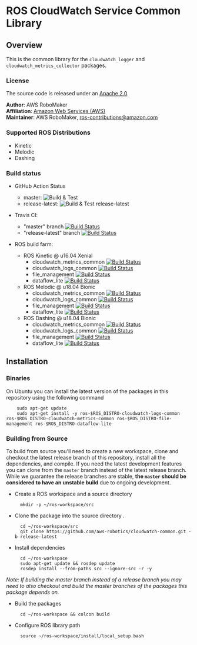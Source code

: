 # ROS CloudWatch Service Common Library


## Overview
This is the common library for the `cloudwatch_logger` and `cloudwatch_metrics_collector` packages.

### License
The source code is released under an [Apache 2.0].

**Author**: AWS RoboMaker<br/>
**Affiliation**: [Amazon Web Services (AWS)]<br/>
**Maintainer**: AWS RoboMaker, ros-contributions@amazon.com

### Supported ROS Distributions
- Kinetic
- Melodic
- Dashing

### Build status
* GitHub Action Status
     * master: ![Build & Test](https://github.com/aws-robotics/cloudwatch-common/workflows/Build%20&%20Test/badge.svg?branch=master&event=schedule)
     * release-latest: ![Build & Test release-latest](https://github.com/aws-robotics/cloudwatch-common//workflows/Build%20&%20Test%20release-latest/badge.svg?event=schedule)


* Travis CI:
    * "master" branch [![Build Status](https://travis-ci.org/aws-robotics/cloudwatch-common.svg?branch=master)](https://travis-ci.org/aws-robotics/cloudwatch-common/branches)
    * "release-latest" branch [![Build Status](https://travis-ci.org/aws-robotics/cloudwatch-common.svg?branch=release-latest)](https://travis-ci.org/aws-robotics/cloudwatch-common/branches)
* ROS build farm:
    * ROS Kinetic @ u16.04 Xenial
        * cloudwatch_metrics_common [![Build Status](http://build.ros.org/job/Kbin_uX64__cloudwatch_metrics_common__ubuntu_xenial_amd64__binary/badge/icon)](http://build.ros.org/job/Kbin_uX64__cloudwatch_metrics_common__ubuntu_xenial_amd64__binary)
        * cloudwatch_logs_common [![Build Status](http://build.ros.org/job/Kbin_uX64__cloudwatch_logs_common__ubuntu_xenial_amd64__binary/badge/icon)](http://build.ros.org/job/Kbin_uX64__cloudwatch_logs_common__ubuntu_xenial_amd64__binary)
        * file_management [![Build Status](http://build.ros.org/job/Kbin_uX64__file_management__ubuntu_xenial_amd64__binary/badge/icon)](http://build.ros.org/job/Kbin_uX64__file_management__ubuntu_xenial_amd64__binary)
        * dataflow_lite [![Build Status](http://build.ros.org/job/Kbin_uX64__dataflow_lite__ubuntu_xenial_amd64__binary/badge/icon)](http://build.ros.org/job/Kbin_uX64__dataflow_lite__ubuntu_xenial_amd64__binary)
    * ROS Melodic @ u18.04 Bionic
        * cloudwatch_metrics_common [![Build Status](http://build.ros.org/job/Mbin_uB64__cloudwatch_metrics_common__ubuntu_bionic_amd64__binary/badge/icon)](http://build.ros.org/job/Mbin_uB64__cloudwatch_metrics_common__ubuntu_bionic_amd64__binary)
        * cloudwatch_logs_common [![Build Status](http://build.ros.org/job/Mbin_uB64__cloudwatch_logs_common__ubuntu_bionic_amd64__binary/badge/icon)](http://build.ros.org/job/Mbin_uB64__cloudwatch_logs_common__ubuntu_bionic_amd64__binary)
        * file_management [![Build Status](http://build.ros.org/job/Mbin_uB64__file_management__ubuntu_bionic_amd64__binary/badge/icon)](http://build.ros.org/job/Mbin_uB64__file_management__ubuntu_bionic_amd64__binary)
        * dataflow_lite [![Build Status](http://build.ros.org/job/Mbin_uB64__dataflow_lite__ubuntu_bionic_amd64__binary/badge/icon)](http://build.ros.org/job/Mbin_uB64__dataflow_lite__ubuntu_bionic_amd64__binary)
    * ROS Dashing @ u18.04 Bionic
        * cloudwatch_metrics_common [![Build Status](http://build.ros2.org/job/Dbin_uB64__cloudwatch_metrics_common__ubuntu_bionic_amd64__binary/badge/icon)](http://build.ros2.org/job/Dbin_uB64__cloudwatch_metrics_common__ubuntu_bionic_amd64__binary)
        * cloudwatch_logs_common [![Build Status](http://build.ros2.org/job/Dbin_uB64__cloudwatch_logs_common__ubuntu_bionic_amd64__binary/badge/icon)](http://build.ros2.org/job/Dbin_uB64__cloudwatch_logs_common__ubuntu_bionic_amd64__binary)
        * file_management [![Build Status](http://build.ros2.org/job/Dbin_uB64__file_management__ubuntu_bionic_amd64__binary/badge/icon)](http://build.ros2.org/job/Dbin_uB64__file_management__ubuntu_bionic_amd64__binary)
        * dataflow_lite [![Build Status](http://build.ros2.org/job/Dbin_uB64__dataflow_lite__ubuntu_bionic_amd64__binary/badge/icon)](http://build.ros2.org/job/Dbin_uB64__dataflow_lite__ubuntu_bionic_amd64__binary)
        
## Installation

### Binaries
On Ubuntu you can install the latest version of the packages in this repository using the following command

        sudo apt-get update
        sudo apt-get install -y ros-$ROS_DISTRO-cloudwatch-logs-common ros-$ROS_DISTRO-cloudwatch-metrics-common ros-$ROS_DISTRO-file-management ros-$ROS_DISTRO-dataflow-lite

### Building from Source

To build from source you'll need to create a new workspace, clone and checkout the latest release branch of this repository, install all the dependencies, and compile. If you need the latest development features you can clone from the `master` branch instead of the latest release branch. While we guarantee the release branches are stable, __the `master` should be considered to have an unstable build__ due to ongoing development. 

- Create a ROS workspace and a source directory

        mkdir -p ~/ros-workspace/src

- Clone the package into the source directory . 

        cd ~/ros-workspace/src
        git clone https://github.com/aws-robotics/cloudwatch-common.git -b release-latest

- Install dependencies

        cd ~/ros-workspace 
        sudo apt-get update && rosdep update
        rosdep install --from-paths src --ignore-src -r -y
        
_Note: If building the master branch instead of a release branch you may need to also checkout and build the master branches of the packages this package depends on._

- Build the packages

        cd ~/ros-workspace && colcon build

- Configure ROS library path

        source ~/ros-workspace/install/local_setup.bash


[Amazon Web Services (AWS)]: https://aws.amazon.com/
[Apache 2.0]: https://aws.amazon.com/apache-2-0/
